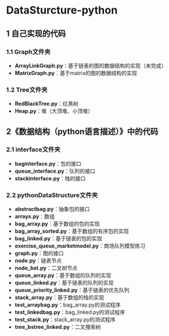 # DataSturcture-python

## 1 自己实现的代码
### 1.1 Graph文件夹
+ **ArrayLinkGraph.py**：基于链表的图的数据结构的实现（未完成）
+ **MatrixGraph.py**：基于matrix的图的数据结构的实现

### 1.2 Tree文件夹
+ **RedBlackTree.py**：红黑树
+ **Heap.py**：堆（大顶堆、小顶堆）

## 2《数据结构（python语言描述）》中的代码
### 2.1 interface文件夹
+ **baginterface.py**：包的接口
+ **queue_interface.py**：队列的接口
+ **stackinterface.py**：栈的接口

### 2.2 pythonDataStructure文件夹
+ **abstractbag.py**：抽象包的接口
+ **arrays.py**：数组
+ **bag_array.py**：基于数组的包的实现
+ **bag_array_sorted.py**：基于数组的有序包的实现
+ **bag_linked.py**：基于链表的包的实现
+ **exercise_queue_marketmodel.py**：商场队列模型练习
+ **graph.py**：图的接口
+ **node.py**：链表节点
+ **node_bst.py**：二叉树节点
+ **queue_array.py**：基于数组的队列的实现
+ **queue_linked.py**：基于链表的队列的实现
+ **queue_priority_linked.py**：基于链表的优先队列
+ **stack_array.py**：基于数组的栈的实现 
+ **test_arraybag.py**：bag_array.py的测试程序
+ **test_linkedbag.py**：bag_linked.py的测试程序
+ **test_stack.py**：stack_array.py的测试程序
+ **tree_bstree_linked.py**：二叉搜索树
